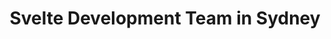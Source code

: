---
title: Svelte Development Team in Sydney
permalink: /landings/svelte-developer-sydney
technology: Svelte
location: Sydney
---